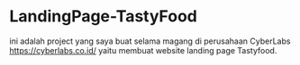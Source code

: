# LandingPage-TastyFood
ini adalah project yang saya buat selama magang di perusahaan CyberLabs https://cyberlabs.co.id/ yaitu membuat website landing page Tastyfood.

